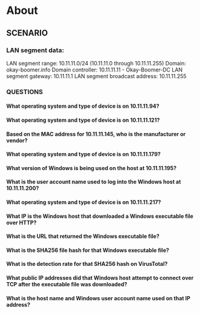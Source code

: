 # About
## SCENARIO
### LAN segment data:

LAN segment range:  10.11.11.0/24 (10.11.11.0 through 10.11.11.255)
Domain:  okay-boomer.info
Domain controller:  10.11.11.11 - Okay-Boomer-DC
LAN segment gateway:  10.11.11.1
LAN segment broadcast address:  10.11.11.255
 

### QUESTIONS

#### What operating system and type of device is on 10.11.11.94?

#### What operating system and type of device is on 10.11.11.121?

#### Based on the MAC address for 10.11.11.145, who is the manufacturer or vendor?

#### What operating system and type of device is on 10.11.11.179?

#### What version of Windows is being used on the host at 10.11.11.195?

#### What is the user account name used to log into the Windows host at 10.11.11.200?

#### What operating system and type of device is on 10.11.11.217?

#### What IP is the Windows host that downloaded a Windows executable file over HTTP?

#### What is the URL that returned the Windows executable file?

#### What is the SHA256 file hash for that Windows executable file?

#### What is the detection rate for that SHA256 hash on VirusTotal?

#### What public IP addresses did that Windows host attempt to connect over TCP after the executable file was downloaded?

#### What is the host name and Windows user account name used on that IP address?
